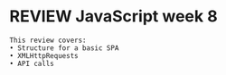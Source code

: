 # REVIEW JavaScript week 8

```
This review covers:
• Structure for a basic SPA
• XMLHttpRequests
• API calls
```